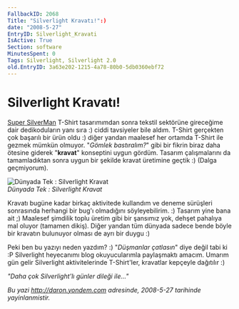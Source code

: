 ```yaml
---
FallbackID: 2068
Title: "Silverlight Kravatı!":)
date: "2008-5-27"
EntryID: Silverlight_Kravati
IsActive: True
Section: software
MinutesSpent: 0
Tags: Silverlight, Silverlight 2.0
old.EntryID: 3a63e202-1215-4a78-80b0-5db0360ebf72
---
```

# Silverlight Kravatı!
[Super
SilverMan](http://daron.yondem.com/tr/post/02fbfef5-7ce2-4870-84b9-3f2c36ef2a6d)
T-Shirt tasarımımdan sonra tekstil sektörüne gireceğime dair
dedikoduların yanı sıra :) ciddi tavsiyeler bile aldım. T-Shirt
gerçekten çok başarılı bir ürün oldu :) diğer yandan maalesef her
ortamda T-Shirt ile gezmek mümkün olmuyor. "*Gömlek bastıralım?*" gibi
bir fikrin biraz daha ötesine giderek "**kravat**" konseptini uygun
gördüm. Tasarım çalışmalarını da tamamladıktan sonra uygun bir şekilde
kravat üretimine geçtik :) (Dalga geçmiyorum).

![Dünyada Tek : Silverlight
Kravat](media/Silverlight_Kravati/26052008_1.jpg)\
*Dünyada Tek : Silverlight Kravat*

Kravatı bugüne kadar birkaç aktivitede kullandım ve deneme sürüşleri
sonrasında herhangi bir bug'ı olmadığını söyleyebilirim. :) Tasarım yine
bana ait ;) Maalesef şimdilik toplu üretim gibi bir şansımız yok, dehşet
pahalıya mal oluyor (tamamen dikiş). Diğer yandan tüm dünyada sadece
bende böyle bir kravatın bulunuyor olması de ayrı bir duygu :)

Peki ben bu yazıyı neden yazdım? :) "*Düşmanlar çatlasın*" diye değil
tabi ki :P Silverlight heyecanımı blog okuyucularımla paylaşmaktı
amacım. Umarım gün gelir Silverlight aktivitelerinde T-Shirt'ler,
kravatlar kepçeyle dağıtılır :)

*"Daha çok Silverlight'lı günler dileği ile..."*



*Bu yazi http://daron.yondem.com adresinde, 2008-5-27 tarihinde yayinlanmistir.*
